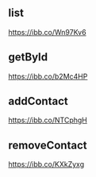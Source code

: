 ## list

https://ibb.co/Wn97Kv6

## getById

https://ibb.co/b2Mc4HP

## addContact

https://ibb.co/NTCphgH

## removeContact

https://ibb.co/KXkZyxg
